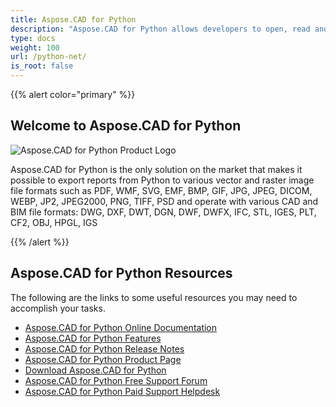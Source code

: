 ```yaml
---
title: Aspose.CAD for Python
description: "Aspose.CAD for Python allows developers to open, read and process AutoCAD DWG, DXF, DWT and other CAD and BIM file formats, such as: DGN, DWF, DWFX, IFC, STL, IGES, PLT, CF2, OBJ, HPGL, IGS."
type: docs
weight: 100
url: /python-net/
is_root: false
---
```


{{% alert color="primary" %}}

## **Welcome to Aspose.CAD for Python**

![Aspose.CAD for Python Product Logo](/_assets/home_4.png)

Aspose.CAD for Python is the only solution on the market that makes it possible to export reports from Python to various vector and raster image file formats such as PDF, WMF, SVG, EMF, BMP, GIF, JPG, JPEG, DICOM, WEBP, JP2, JPEG2000, PNG, TIFF, PSD and operate with various CAD and BIM file formats: DWG, DXF, DWT, DGN, DWF, DWFX, IFC, STL, IGES, PLT, CF2, OBJ, HPGL, IGS

{{% /alert %}}

## **Aspose.CAD for Python Resources**

The following are the links to some useful resources you may need to accomplish your tasks.

- [Aspose.CAD for Python Online Documentation](/cad/python-net/)
- [Aspose.CAD for Python Features](/cad/python-net/features-overview/)
- [Aspose.CAD for Python Release Notes](https://releases.aspose.com/cad/python-net/release-notes/)
- [Aspose.CAD for Python Product Page](https://products.aspose.com/cad/python-net/)
- [Download Aspose.CAD for Python](https://downloads.aspose.com/cad/python-net)
- [Aspose.CAD for Python Free Support Forum](https://forum.aspose.com/c/cad/19)
- [Aspose.CAD for Python Paid Support Helpdesk](https://helpdesk.aspose.com/)
